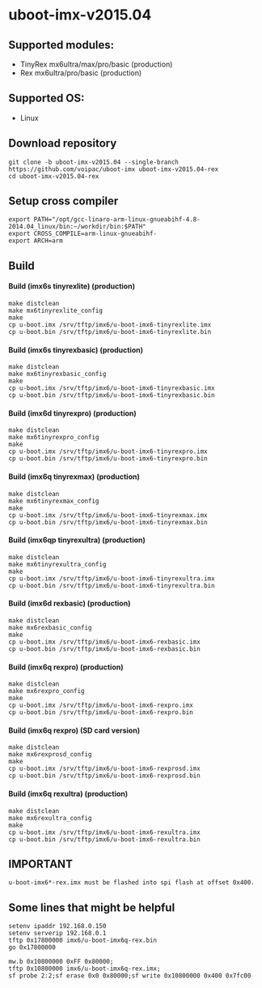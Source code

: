 # uboot-imx-v2015.04
## Supported modules:
* TinyRex mx6ultra/max/pro/basic (production)
* Rex mx6ultra/pro/basic (production)

## Supported OS:
* Linux

## Download repository
    git clone -b uboot-imx-v2015.04 --single-branch https://github.com/voipac/uboot-imx uboot-imx-v2015.04-rex
    cd uboot-imx-v2015.04-rex

## Setup cross compiler
    export PATH="/opt/gcc-linaro-arm-linux-gnueabihf-4.8-2014.04_linux/bin:~/workdir/bin:$PATH"
    export CROSS_COMPILE=arm-linux-gnueabihf-
    export ARCH=arm

## Build
#### Build (imx6s tinyrexlite) (production)
    make distclean
    make mx6tinyrexlite_config
    make
    cp u-boot.imx /srv/tftp/imx6/u-boot-imx6-tinyrexlite.imx
    cp u-boot.bin /srv/tftp/imx6/u-boot-imx6-tinyrexlite.bin

#### Build (imx6s tinyrexbasic) (production)
    make distclean
    make mx6tinyrexbasic_config
    make
    cp u-boot.imx /srv/tftp/imx6/u-boot-imx6-tinyrexbasic.imx
    cp u-boot.bin /srv/tftp/imx6/u-boot-imx6-tinyrexbasic.bin

#### Build (imx6d tinyrexpro) (production)
    make distclean
    make mx6tinyrexpro_config
    make
    cp u-boot.imx /srv/tftp/imx6/u-boot-imx6-tinyrexpro.imx
    cp u-boot.bin /srv/tftp/imx6/u-boot-imx6-tinyrexpro.bin

#### Build (imx6q tinyrexmax) (production)
    make distclean
    make mx6tinyrexmax_config
    make
    cp u-boot.imx /srv/tftp/imx6/u-boot-imx6-tinyrexmax.imx
    cp u-boot.bin /srv/tftp/imx6/u-boot-imx6-tinyrexmax.bin

#### Build (imx6qp tinyrexultra) (production)
    make distclean
    make mx6tinyrexultra_config
    make
    cp u-boot.imx /srv/tftp/imx6/u-boot-imx6-tinyrexultra.imx
    cp u-boot.bin /srv/tftp/imx6/u-boot-imx6-tinyrexultra.bin

#### Build (imx6d rexbasic) (production)
    make distclean
    make mx6rexbasic_config
    make
    cp u-boot.imx /srv/tftp/imx6/u-boot-imx6-rexbasic.imx
    cp u-boot.bin /srv/tftp/imx6/u-boot-imx6-rexbasic.bin

#### Build (imx6q rexpro) (production)
    make distclean
    make mx6rexpro_config
    make
    cp u-boot.imx /srv/tftp/imx6/u-boot-imx6-rexpro.imx
    cp u-boot.bin /srv/tftp/imx6/u-boot-imx6-rexpro.bin

#### Build (imx6q rexpro) (SD card version)
    make distclean
    make mx6rexprosd_config
    make
    cp u-boot.imx /srv/tftp/imx6/u-boot-imx6-rexprosd.imx
    cp u-boot.bin /srv/tftp/imx6/u-boot-imx6-rexprosd.bin

#### Build (imx6q rexultra) (production)
    make distclean
    make mx6rexultra_config
    make
    cp u-boot.imx /srv/tftp/imx6/u-boot-imx6-rexultra.imx
    cp u-boot.bin /srv/tftp/imx6/u-boot-imx6-rexultra.bin

## IMPORTANT
    u-boot-imx6*-rex.imx must be flashed into spi flash at offset 0x400.
    
## Some lines that might be helpful
    setenv ipaddr 192.168.0.150
    setenv serverip 192.168.0.1
    tftp 0x17800000 imx6/u-boot-imx6q-rex.bin
    go 0x17800000

    mw.b 0x10800000 0xFF 0x80000;
    tftp 0x10800000 imx6/u-boot-imx6q-rex.imx;
    sf probe 2:2;sf erase 0x0 0x80000;sf write 0x10800000 0x400 0x7fc00

  

